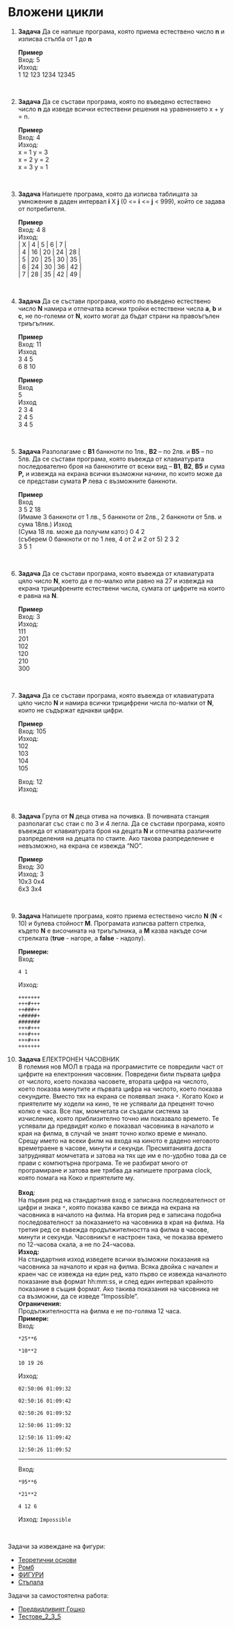 # Вложени цикли

1. **Задача** Да се напише програма, която приема естествено число **n** и изписва стълба от 1 до **n**

	**Пример**<br>
    Вход: 5<br>
    Изход:<br>
    1
	12
	123
	1234
	12345

<br>

2. **Задача** Да се състави програма, която по въведено естествено число **n** да изведе всички естествени решения на уравнението x + y = n.

	**Пример**<br>
	Вход: 4<br>
	Изход:<br>
	x = 1 y = 3<br>
	x = 2 y = 2<br>
	x = 3 y = 1

<br>

3. **Задача** Напишете програма, която да изписва таблицата за умножение в даден интервал **i** X **j** (0 <= **i** <= **j** < 999), който се задава от потребителя.

    **Пример**<br>
    Вход: 4 8<br>
    Изход:<br>
    |	X	|	4	|	5	|	6	|	7	|<br>
    |	4	|	16	|	20	|	24	|	28	|<br>
	|	5	|	20	|	25	|	30	|	35	|<br>
	|	6	|	24	|	30	|	36	|	42	|<br>
	|	7	|	28	|	35	|	42	|	49	|

<br>

4. **Задача** Да се състави програма, която по въведено естествено число **N** намира и отпечатва всички тройки естествени числа **a**, **b** и **c**, не по-големи от **N**, които могат да бъдат страни на правоъгълен триъгълник.

	**Пример**<br>
	Вход: 11<br>
	Изход<br>
	3 4 5<br>
	6 8 10

	**Пример**<br>
	Вход<br>
	5<br>
	Изход<br>
	2 3 4<br>
	2 4 5<br>
	3 4 5

<br>

5. **Задача** Разполагаме с **В1** банкноти по 1лв., **В2** – по 2лв. и **В5** – по 5лв. Да се състави програма, която въвежда от клавиатурата последователно броя на банкнотите от всеки вид – **B1**, **B2**, **B5** и сума **Р,** и извежда на екрана всички възможни начини, по които може да се представи сумата **Р** лева с възможните банкноти.

	**Пример**<br>
	Вход<br>
	3 5 2 18<br> (Имаме 3 банкноти от 1 лв., 5 банкноти от 2лв., 2 банкноти от 5лв. и сума 18лв.)
	Изход<br> (Сума 18 лв. може да получим като:)
	0 4 2<br> (съберем 0 банкноти от по 1 лев, 4 от 2 и 2 от 5)
	2 3 2<br>
	3 5 1

<br>

6. **Задача** Да се състави програма, която въвежда от клавиатурата цяло число **N**, което да е по-малко или равно на 27 и извежда на екрана трицифрените естествени числа, сумата от цифрите на които е равна на **N**.

	**Пример**<br>
	Вход: 3<br>
	Изход:<br>
	111<br>
	201<br>
	102<br>
	120<br>
	210<br>
	300

<br>

7. **Задача** Да се състави програма, която въвежда от клавиатурата цяло число **N** и намира всички трицифрени числа по-малки от **N**, които не съдържат еднакви цифри.

	**Пример**<br>
	Вход: 105<br>
	Изход:<br>
	102<br>
	103<br>
	104<br>
	105

	Вход: 12<br>
	Изход:

<br>

8. **Задача** Група от **N** деца отива на почивка. В почивната станция разполагат със стаи с по 3 и 4 легла. Да се състави програма, която въвежда от клавиатурата броя на децата **N** и отпечатва различните разпределения на децата по стаите. Ако такова разпределение е невъзможно, на екрана се извежда “NO”.

	**Пример**<br>
	Вход: 30<br>
	Изход: 3<br>
	10x3 0x4<br>
	6x3  3x4<br>

<br>

9. **Задача** Напишете програма, която приема естествено число **N** (**N** < 10) и булева стойност **M**. Програмата изписва pattern стрелка, където **N** е височината на триъгълника, а **M** казва накъде сочи стрелката (**true** - нагоре, а **false** - надолу).

	**Примери:**<br>
	Вход:
	```text
    4 1
	```
	Изход:
	```text
	+++++++
	+++#+++
	++###++
	+#####+
	#######
	+++#+++
	+++#+++
	+++#+++
	+++++++
	```

10. **Задача** ЕЛЕКТРОНЕН ЧАСОВНИК<br>
В големия нов МОЛ в града на програмистите се повредили част от цифрите на електронния часовник. Повредени били първата цифра от числото, което показва часовете, втората цифра на числото, което показва минутите и първата цифра на числото, което показва секундите. Вместо тях на екрана се появявал знака `*`. Когато Коко и приятелите му ходели на кино, те не успявали да преценят точно колко е часа. Все пак, момчетата си създали система за изчисление, която приблизително точно им показвало времето. Те успявали да предвидят колко е показвал часовника в началото и края на филма, в случай че знаят точно колко време е минало. Срещу името на всеки филм на входа на киното е дадено неговото времетраене в часове, минути и секунди. Пресмятанията доста затрудняват момчетата и затова на тях ще им е по-удобно това да се прави с компютърна програма. Те не разбират много от програмиране и затова вие трябва да напишете програма clock, която помага на Коко и приятелите му.<br><br>
**Вход**:<br>
На първия ред на стандартния вход е записана последователност от цифри и знака `*`, която показва какво се вижда на екрана на часовника в началото на филма. На втория ред е записана подобна последователност за показанието на часовника в края на филма. На третия ред се въвежда продължителността на филма в часове, минути и секунди. Часовникът е настроен така, че показва времето по 12-часова скала, а не по 24-часова.<br>
**Изход:**<br>
На стандартния изход изведете всички възможни показания на часовника за началото и края на филма. Всяка двойка с начален и краен час се извежда на един ред, като първо се извежда началното показание във формат hh:mm:ss, и след един интервал крайното показание в същия формат. Ако такива показания на часовника не са възможни, да се изведе “Impossible”.<br>
**Ограничения:**<br>
Продължителността на филма е не по-голяма 12 часа.<br>
    **Примери:**<br>
    Вход:
    ```text
    *25**6

    *10**2

    10 19 26
    ```
    Изход:
    ```text
    02:50:06 01:09:32

    02:50:16 01:09:42

    02:50:26 01:09:52

    12:50:06 11:09:32

    12:50:16 11:09:42

    12:50:26 11:09:52
    ```
    ---
    Вход:
    ```text
    *95**6

    *21**2

    4 12 6
    ```
    Изход: `Impossible`

<br>

Задачи за извеждане на фигури:
- [Теоретични основи](https://drive.google.com/file/d/0B0DgZGtV0C9HOVZ3MFdoRWQzVFk/view)
- [Ромб](http://www.math.bas.bg/infos/files/2010-03-06-E1.pdf)
- [ФИГУРИ](http://www.math.bas.bg/infos/files/2012-06-10-E2.pdf)
- [Стъпала](http://www.math.bas.bg/infos/files/e3.pdf)

Задачи за самостоятелна работа:
- [Предвидливият Гошко](http://www.math.bas.bg/infos/files/2010-03-06-E2.pdf)
- [Тестове_2_3_5](http://www.math.bas.bg/infos/files/2011-03-05-E3.pdf)
